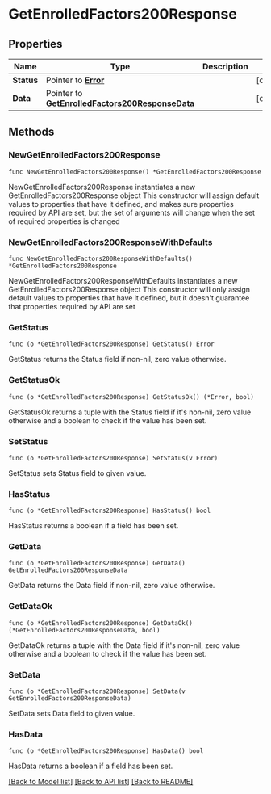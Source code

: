 # GetEnrolledFactors200Response

## Properties

Name | Type | Description | Notes
------------ | ------------- | ------------- | -------------
**Status** | Pointer to [**Error**](Error.md) |  | [optional] 
**Data** | Pointer to [**GetEnrolledFactors200ResponseData**](GetEnrolledFactors200ResponseData.md) |  | [optional] 

## Methods

### NewGetEnrolledFactors200Response

`func NewGetEnrolledFactors200Response() *GetEnrolledFactors200Response`

NewGetEnrolledFactors200Response instantiates a new GetEnrolledFactors200Response object
This constructor will assign default values to properties that have it defined,
and makes sure properties required by API are set, but the set of arguments
will change when the set of required properties is changed

### NewGetEnrolledFactors200ResponseWithDefaults

`func NewGetEnrolledFactors200ResponseWithDefaults() *GetEnrolledFactors200Response`

NewGetEnrolledFactors200ResponseWithDefaults instantiates a new GetEnrolledFactors200Response object
This constructor will only assign default values to properties that have it defined,
but it doesn't guarantee that properties required by API are set

### GetStatus

`func (o *GetEnrolledFactors200Response) GetStatus() Error`

GetStatus returns the Status field if non-nil, zero value otherwise.

### GetStatusOk

`func (o *GetEnrolledFactors200Response) GetStatusOk() (*Error, bool)`

GetStatusOk returns a tuple with the Status field if it's non-nil, zero value otherwise
and a boolean to check if the value has been set.

### SetStatus

`func (o *GetEnrolledFactors200Response) SetStatus(v Error)`

SetStatus sets Status field to given value.

### HasStatus

`func (o *GetEnrolledFactors200Response) HasStatus() bool`

HasStatus returns a boolean if a field has been set.

### GetData

`func (o *GetEnrolledFactors200Response) GetData() GetEnrolledFactors200ResponseData`

GetData returns the Data field if non-nil, zero value otherwise.

### GetDataOk

`func (o *GetEnrolledFactors200Response) GetDataOk() (*GetEnrolledFactors200ResponseData, bool)`

GetDataOk returns a tuple with the Data field if it's non-nil, zero value otherwise
and a boolean to check if the value has been set.

### SetData

`func (o *GetEnrolledFactors200Response) SetData(v GetEnrolledFactors200ResponseData)`

SetData sets Data field to given value.

### HasData

`func (o *GetEnrolledFactors200Response) HasData() bool`

HasData returns a boolean if a field has been set.


[[Back to Model list]](../README.md#documentation-for-models) [[Back to API list]](../README.md#documentation-for-api-endpoints) [[Back to README]](../README.md)


